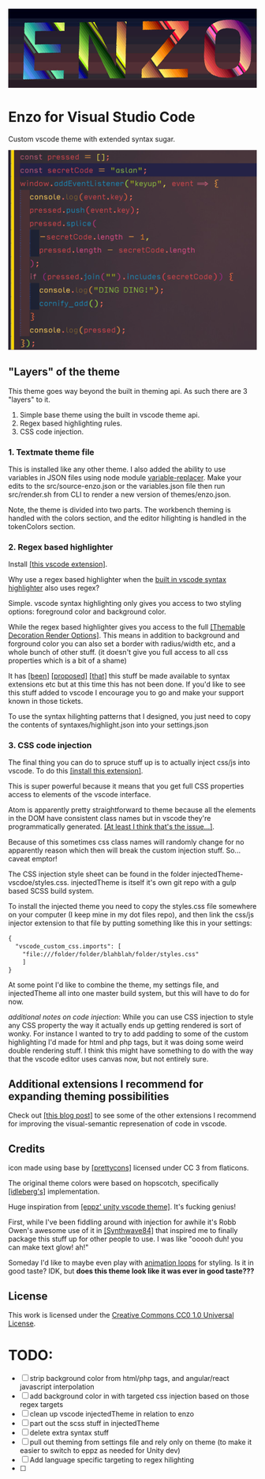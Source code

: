 ![Screenshot](./images/header3.jpg)

# Enzo for Visual Studio Code

Custom vscode theme with extended syntax sugar.

![Screenshot](./images/screenshot.png)

## "Layers" of the theme

This theme goes way beyond the built in theming api. As such there are 3 "layers" to it.

1. Simple base theme using the built in vscode theme api.
2. Regex based highlighting rules.
3. CSS code injection.

### 1. Textmate theme file

This is installed like any other theme. I also added the ability to use variables in JSON files using node module [variable-replacer](https://www.npmjs.com/package/variable-replacer). Make your edits to the src/source-enzo.json or the variables.json file then run src/render.sh from CLI to render a new version of themes/enzo.json.

Note, the theme is divided into two parts. The workbench theming is handled with the colors section, and the editor hilighting is handled in the tokenColors section.

### 2. Regex based highlighter

Install [[this vscode extension]](https://marketplace.visualstudio.com/items?itemName=fabiospampinato.vscode-highlight).

Why use a regex based highlighter when the [built in vscode syntax highlighter](https://code.visualstudio.com/api/language-extensions/syntax-highlight-guide) also uses regex?

Simple. vscode syntax highlighting only gives you access to two styling options: foreground color and background color.

While the regex based highlighter gives you access to the full [[Themable Decoration Render Options]](https://code.visualstudio.com/api/references/vscode-api#ThemableDecorationRenderOptions). This means in addition to background and forground color you can also set a border with radius/width etc, and a whole bunch of other stuff. (it doesn't give you full access to all css properties which is a bit of a shame)

It has [[been]](https://github.com/microsoft/vscode/issues/32813) [[proposed]](https://github.com/microsoft/vscode/issues/76935) [[that]](https://github.com/microsoft/vscode/issues/77133) this stuff be made available to syntax extensions etc but at this time this has not been done. If you'd like to see this stuff added to vscode I encourage you to go and make your support known in those tickets.

To use the syntax hilighting patterns that I designed, you just need to copy the contents of syntaxes/highlight.json into your settings.json

### 3. CSS code injection

The final thing you can do to spruce stuff up is to actually inject css/js into vscode. To do this [[install this extension]](https://marketplace.visualstudio.com/items?itemName=be5invis.vscode-custom-css).

This is super powerful because it means that you get full CSS properties access to elements of the vscode interface.

Atom is apparently pretty straightforward to theme because all the elements in the DOM have consistent class names but in vscode they're programmatically generated. [[At least I think that's the issue...]](https://github.com/microsoft/vscode/issues/51956).

Because of this sometimes css class names will randomly change for no apparently reason which then will break the custom injection stuff. So... caveat emptor!

The CSS injection style sheet can be found in the folder injectedTheme-vscdoe/styles.css. injectedTheme is itself it's own git repo with a gulp based SCSS build system.

To install the injected theme you need to copy the styles.css file somewhere on your computer (I keep mine in my dot files repo), and then link the css/js injector extension to that file by putting something like this in your settings:

```
{
  "vscode_custom_css.imports": [
    "file:///folder/folder/blahblah/folder/styles.css"
    ]
}

```

At some point I'd like to combine the theme, my settings file, and injectedTheme all into one master build system, but this will have to do for now.

_additional notes on code injection_:
While you can use CSS injection to style any CSS property the way it actually ends up getting rendered is sort of wonky. For instance I wanted to try to add padding to some of the custom highlighting I'd made for html and php tags, but it was doing some weird double rendering stuff. I think this might have something to do with the way that the vscode editor uses canvas now, but not entirely sure.

## Additional extensions I recommend for expanding theming possibilities

Check out [[this blog post]](#) to see some of the other extensions I recommend for improving the visual-semantic represenation of code in vscode.

## Credits

icon made using base by [[prettycons]](https://www.flaticon.com/authors/prettycons) licensed under CC 3 from flaticons.

The original theme colors were based on hopscotch, specifically [[idleberg's]](https://github.com/idleberg/vscode-hopscotch) implementation.

Huge inspiration from [[eppz' unity vscode theme]](https://github.com/eppz/VSCode.Extension.eppz_Code). It's fucking genius!

First, while I've been fiddling around with injection for awhile it's Robb Owen's awesome use of it in [[Synthwave84]](https://marketplace.visualstudio.com/items?itemName=RobbOwen.synthwave-vscode) that inspired me to finally package this stuff up for other people to use. I was like "ooooh duh! you can make text glow! ah!"

Someday I'd like to maybe even play with [animation loops](https://codepen.io/FelixRilling/pen/qzfoc) for styling. Is it in good taste? IDK, but **does this theme look like it was ever in good taste???**

## License

This work is licensed under the [Creative Commons CC0 1.0 Universal License](http://creativecommons.org/publicdomain/zero/1.0/legalcode).

# TODO:

- [ ] strip background color from html/php tags, and angular/react javascript interpolation
- [ ] add background color in with targeted css injection based on those regex targets
- [ ] clean up vscode injectedTheme in relation to enzo
- [ ] part out the scss stuff in injectedTheme
- [ ] delete extra syntax stuff
- [ ] pull out theming from settings file and rely only on theme (to make it easier to switch to eppz as needed for Unity dev)
- [ ] Add language specific targeting to regex hilighting
- [ ] 